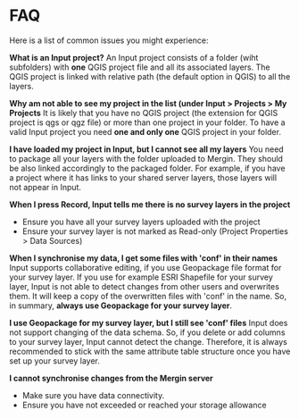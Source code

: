 # FAQ

Here is a list of common issues you might experience:

**What is an Input project?**
An Input project consists of a folder (wiht subfolders) with **one** QGIS project file and all its associated layers. The QGIS project is linked with relative path (the default option in QGIS) to all the layers.

**Why am not able to see my project in the list (under Input > Projects > My Projects**
It is likely that you have no QGIS project (the extension for QGIS project is qgs or qgz file) or more than one project in your folder. To have a valid Input project you need **one and only one** QGIS project in your folder.

**I have loaded my project in Input, but I cannot see all my layers**
You need to package all your layers with the folder uploaded to Mergin. They should be also linked accordingly to the packaged folder. For example, if you have a project where it has links to your shared server layers, those layers will not appear in Input.

**When I press Record, Input tells me there is no survey layers in the project**
- Ensure you have all your survey layers uploaded with the project
- Ensure your survey layer is not marked as Read-only (Project Properties > Data Sources)

**When I synchronise my data, I get some files with 'conf' in their names**
Input supports collaborative editing, if you use Geopackage file format for your survey layer. If you use for example ESRI Shapefile for your survey layer, Input is not able to detect changes from other users and overwrites them. It will keep a copy of the overwritten files with 'conf' in the name. So, in summary, **always use Geopackage for your survey layer**.

**I use Geopackage for my survey layer, but I still see 'conf' files**
 Input does not support changing of the data schema. So, if you delete or add columns to your survey layer, Input cannot detect the change. Therefore, it is always recommended to stick with the same attribute table structure once you have set up your survey layer.
 
 **I cannot synchronise changes from the Mergin server**
 - Make sure you have data connectivity.
 - Ensure you have not exceeded or reached your storage allowance
 
 
